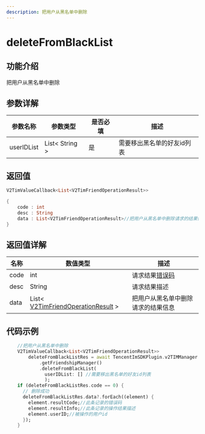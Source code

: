 ```yaml
---
description: 把用户从黑名单中删除
---
```


# deleteFromBlackList

## 功能介绍

把用户从黑名单中删除

## 参数详解

| 参数名称       | 参数类型           | 是否必填 | 描述             |
| ---------- | -------------- | ---- | -------------- |
| userIDList | List< String > | 是    | 需要移出黑名单的好友id列表 |

## 返回值

```dart
V2TimValueCallback<List<V2TimFriendOperationResult>>

{
    code : int
    desc : String
    data : List<V2TimFriendOperationResult>//把用户从黑名单中删除请求的结果信息
}
```

## 返回值详解

| 名称   | 数值类型                                                   | 描述                                                             |
| ---- | ------------------------------------------------------ | -------------------------------------------------------------- |
| code | int                                                    | 请求结果[错误码](https://cloud.tencent.com/document/product/269/1671) |
| desc | String                                                 | 请求结果描述                                                         |
| data | List< [V2TimFriendOperationResult](broken-reference) > | 把用户从黑名单中删除请求的结果信息                                              |

## 代码示例  &#x20;

```dart
    //把用户从黑名单中删除
    V2TimValueCallback<List<V2TimFriendOperationResult>>
        deleteFromBlackListRes = await TencentImSDKPlugin.v2TIMManager
            .getFriendshipManager()
            .deleteFromBlackList(
              userIDList: [] //需要移出黑名单的好友id列表
              );
    if (deleteFromBlackListRes.code == 0) {
      // 删除成功
      deleteFromBlackListRes.data?.forEach((element) {
        element.resultCode;//此条记录的错误码
        element.resultInfo;//此条记录的操作结果描述
        element.userID;//被操作的用户id
      });
    }
```
